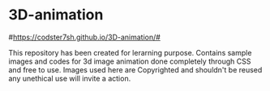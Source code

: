 # 3D-animation
#https://codster7sh.github.io/3D-animation/#

This repository has been created for lerarning purpose. Contains sample images and codes for 3d image animation done completely through CSS and free to use.
Images used here are Copyrighted and shouldn't be reused any unethical use will invite a action.
